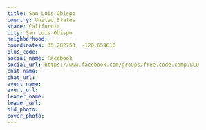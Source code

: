 ```yaml
---
title: San Luis Obispo
country: United States
state: California
city: San Luis Obispo
neighborhood: 
coordinates: 35.282753, -120.659616
plus_code:
social_name: Facebook
social_url: https://www.facebook.com/groups/free.code.camp.SLO
chat_name:
chat_url:
event_name:
event_url:
leader_name:
leader_url:
old_photo: 
cover_photo:
---
```


